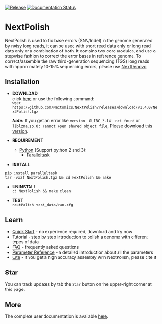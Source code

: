 [![Release](https://img.shields.io/github/release/Nextomics/NextPolish.svg)](https://github.com/Nextomics/NextPolish/releases)
[![Documentation Status](https://readthedocs.org/projects/nextpolish/badge/?version=latest)](https://nextpolish.readthedocs.io/en/latest/?badge=latest)

# NextPolish
NextPolish is used to fix base errors (SNV/Indel) in the genome generated by noisy long reads, it can be used with short read data only or long read data only or a combination of both. It contains two core modules, and use a stepwise fashion to correct the error bases in reference genome. To correct/assemble the raw third-generation sequencing (TGS) long reads with approximately 10-15% sequencing errors, please use [NextDenovo](https://github.com/Nextomics/NextDenovo).

## Installation

* **DOWNLOAD**  
click [here](https://github.com/Nextomics/NextPolish/releases/latest/download/NextPolish.tgz) or use the following command:  
`wget https://github.com/Nextomics/NextPolish/releases/download/v1.4.0/NextPolish.tgz`  

	***Note:*** If you get an error like `version 'GLIBC_2.14' not found` or `liblzma.so.0: cannot open shared object file`, Please download [this version](https://github.com/Nextomics/NextPolish/releases/latest/download/NextPolish-CentOS6.9.tgz).

* **REQUIREMENT**  
	* [Python](https://www.python.org/download/releases/) (Support python 2 and 3):
		* [Paralleltask](https://github.com/moold/ParallelTask)

* **INSTALL**  
```
pip install paralleltask
tar -vxzf NextPolish.tgz && cd NextPolish && make
```

* **UNINSTALL**  
`cd NextPolish && make clean`

* **TEST**  
`nextPolish test_data/run.cfg`

## Learn

* [Quick Start](https://nextpolish.readthedocs.io/en/latest/QSTART.html#quick-start) - no experience required, download and try now
* [Tutorial](https://nextpolish.readthedocs.io/en/latest/TUTORIAL.html) - step by step introduction to polish a genome with different types of data
* [FAQ](https://nextpolish.readthedocs.io/en/latest/FAQ.html) - frequently asked questions
* [Parameter Reference](https://nextpolish.readthedocs.io/en/latest/OPTION.html) - a detailed introduction about all the parameters
* [Cite](https://nextpolish.readthedocs.io/en/latest/QSTART.html#cite) - if you get a high accuracy assembly with NextPolish, please cite it

## Star

You can track updates by tab the `Star` button on the upper-right corner at this page.

## More

The complete user documentation is available [here](https://nextpolish.readthedocs.io/en/latest/).
